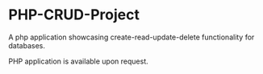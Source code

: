 # PHP-CRUD-Project
A php application showcasing create-read-update-delete functionality for databases.

PHP application is available upon request.
